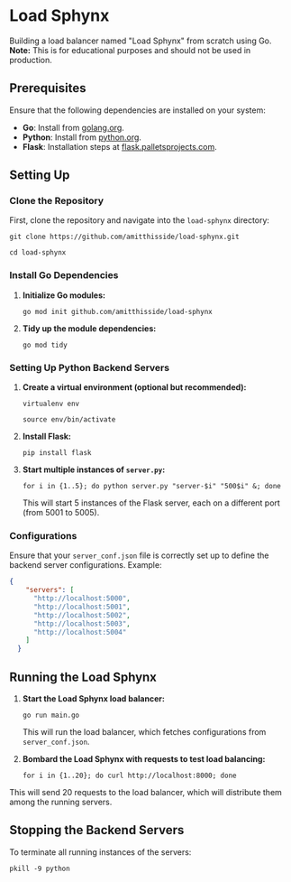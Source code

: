 
# Load Sphynx

Building a load balancer named "Load Sphynx" from scratch using Go. **Note:** This is for educational purposes and should not be used in production.

## Prerequisites

Ensure that the following dependencies are installed on your system:

-   **Go**: Install from [golang.org](https://golang.org/doc/install).
-   **Python**: Install from [python.org](https://www.python.org/downloads/).
-   **Flask**: Installation steps at [flask.palletsprojects.com](https://flask.palletsprojects.com/en/3.0.x/installation/).

## Setting Up

### Clone the Repository

First, clone the repository and navigate into the `load-sphynx` directory:
```console
git clone https://github.com/amitthisside/load-sphynx.git

cd load-sphynx
```
### Install Go Dependencies

1.  **Initialize Go modules:**
    ```console
    go mod init github.com/amitthisside/load-sphynx
    ```
2.  **Tidy up the module dependencies:**
    ```console
    go mod tidy
    ```

### Setting Up Python Backend Servers

1.  **Create a virtual environment (optional but recommended):**
    ```console
    virtualenv env

    source env/bin/activate 
    ```
2.  **Install Flask:**
    ```console
    pip install flask 
    ```
3.  **Start multiple instances of `server.py`:**
    ```console
    for i in {1..5}; do python server.py "server-$i" "500$i" &; done 
    ```
    This will start 5 instances of the Flask server, each on a different port (from 5001 to 5005).
    

### Configurations

Ensure that your `server_conf.json` file is correctly set up to define the backend server configurations. Example:

```json
{
    "servers": [
      "http://localhost:5000",
      "http://localhost:5001",
      "http://localhost:5002",
      "http://localhost:5003",
      "http://localhost:5004"
    ]
  }
```

## Running the Load Sphynx

1.  **Start the Load Sphynx load balancer:**
    ```console
    go run main.go 
    ``` 
    This will run the load balancer, which fetches configurations from `server_conf.json`.
    
2.  **Bombard the Load Sphynx with requests to test load balancing:**
    ```console
    for i in {1..20}; do curl http://localhost:8000; done 
    ```

  This will send 20 requests to the load balancer, which will distribute them among the running servers.
    

## Stopping the Backend Servers

To terminate all running instances of the servers:
```console
pkill -9 python
```
